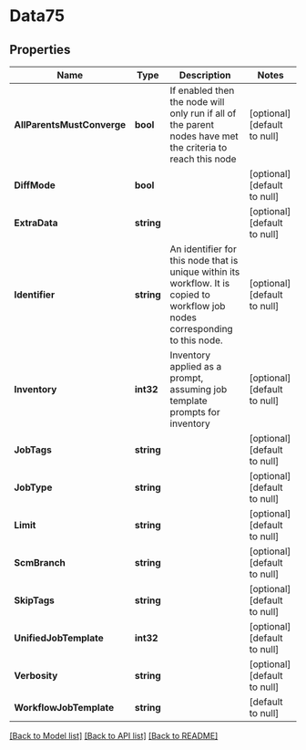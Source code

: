 # Data75

## Properties
Name | Type | Description | Notes
------------ | ------------- | ------------- | -------------
**AllParentsMustConverge** | **bool** | If enabled then the node will only run if all of the parent nodes have met the criteria to reach this node | [optional] [default to null]
**DiffMode** | **bool** |  | [optional] [default to null]
**ExtraData** | **string** |  | [optional] [default to null]
**Identifier** | **string** | An identifier for this node that is unique within its workflow. It is copied to workflow job nodes corresponding to this node. | [optional] [default to null]
**Inventory** | **int32** | Inventory applied as a prompt, assuming job template prompts for inventory | [optional] [default to null]
**JobTags** | **string** |  | [optional] [default to null]
**JobType** | **string** |  | [optional] [default to null]
**Limit** | **string** |  | [optional] [default to null]
**ScmBranch** | **string** |  | [optional] [default to null]
**SkipTags** | **string** |  | [optional] [default to null]
**UnifiedJobTemplate** | **int32** |  | [optional] [default to null]
**Verbosity** | **string** |  | [optional] [default to null]
**WorkflowJobTemplate** | **string** |  | [default to null]

[[Back to Model list]](../README.md#documentation-for-models) [[Back to API list]](../README.md#documentation-for-api-endpoints) [[Back to README]](../README.md)


